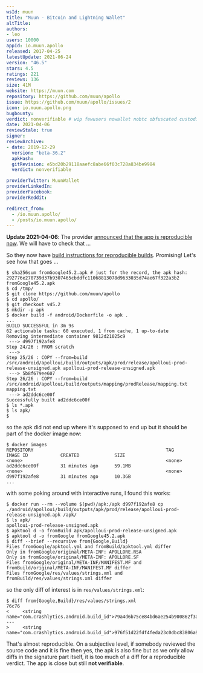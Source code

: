 ```yaml
---
wsId: muun
title: "Muun - Bitcoin and Lightning Wallet"
altTitle: 
authors:
- leo
users: 10000
appId: io.muun.apollo
released: 2017-04-25
latestUpdate: 2021-06-24
version: "46.5"
stars: 4.5
ratings: 221
reviews: 136
size: 41M
website: https://muun.com
repository: https://github.com/muun/apollo
issue: https://github.com/muun/apollo/issues/2
icon: io.muun.apollo.png
bugbounty: 
verdict: nonverifiable # wip fewusers nowallet nobtc obfuscated custodial nosource nonverifiable reproducible bounty defunct
date: 2021-04-06
reviewStale: true
signer: 
reviewArchive:
- date: 2019-12-29
  version: "beta-36.2"
  apkHash: 
  gitRevision: e5bd20b29118aaefc8abe66f03c728a834be9984
  verdict: nonverifiable

providerTwitter: MuunWallet
providerLinkedIn: 
providerFacebook: 
providerReddit: 

redirect_from:
  - /io.muun.apollo/
  - /posts/io.muun.apollo/
---
```



**Update 2021-04-06**: The provider
[announced that the app is reproducible now](https://twitter.com/MuunWallet/status/1379490681165602823).
We will have to check that ...

So they now have
[build instructions for reproducible builds](https://github.com/muun/apollo/blob/master/BUILD.md#build-reproducibly).
Promising! Let's see how that goes ...

```
$ sha256sum fromGoogle45.2.apk # just for the record, the apk hash:
292776e270739d37b9307465cbddfc11068813078d9633035d74ae67f322a3b2  fromGoogle45.2.apk
$ cd /tmp/
$ git clone https://github.com/muun/apollo
$ cd apollo/
$ git checkout v45.2
$ mkdir -p apk
$ docker build -f android/Dockerfile -o apk .
...
BUILD SUCCESSFUL in 3m 9s
62 actionable tasks: 60 executed, 1 from cache, 1 up-to-date
Removing intermediate container 9812d21025c9
 ---> d997f192afe8
Step 24/26 : FROM scratch
 ---> 
Step 25/26 : COPY --from=build /src/android/apolloui/build/outputs/apk/prod/release/apolloui-prod-release-unsigned.apk apolloui-prod-release-unsigned.apk
 ---> 5b8f679ee607
Step 26/26 : COPY --from=build /src/android/apolloui/build/outputs/mapping/prodRelease/mapping.txt mapping.txt
 ---> ad2ddc6ce00f
Successfully built ad2ddc6ce00f
$ ls *.apk
$ ls apk/
$
```

so the apk did not end up where it's supposed to end up but it should be part of
the docker image now:

```
$ docker images
REPOSITORY                                                 TAG                    IMAGE ID            CREATED             SIZE
<none>                                                     <none>                 ad2ddc6ce00f        31 minutes ago      59.1MB
<none>                                                     <none>                 d997f192afe8        31 minutes ago      10.3GB
...
```

with some poking around with interactive runs, I found this works:

```
$ docker run --rm --volume $(pwd)/apk:/apk d997f192afe8 cp ./android/apolloui/build/outputs/apk/prod/release/apolloui-prod-release-unsigned.apk /apk/
$ ls apk/
apolloui-prod-release-unsigned.apk
$ apktool d -o fromBuild apk/apolloui-prod-release-unsigned.apk 
$ apktool d -o fromGoogle fromGoogle45.2.apk 
$ diff --brief --recursive from{Google,Build}
Files fromGoogle/apktool.yml and fromBuild/apktool.yml differ
Only in fromGoogle/original/META-INF: APOLLORE.RSA
Only in fromGoogle/original/META-INF: APOLLORE.SF
Files fromGoogle/original/META-INF/MANIFEST.MF and fromBuild/original/META-INF/MANIFEST.MF differ
Files fromGoogle/res/values/strings.xml and fromBuild/res/values/strings.xml differ
```

so the only diff of interest is in `res/values/strings.xml`:

```
$ diff from{Google,Build}/res/values/strings.xml
76c76
<     <string name="com.crashlytics.android.build_id">79a4d6b75ce84bd6ae254b900862f3a4</string>
---
>     <string name="com.crashlytics.android.build_id">976f51d22fdf4feda23c0dbc83806a9f</string>
```

That's almost reproducible. On a subjective level, if somebody reviewed the
source code and it is fine then yes, the apk is also fine but as we only allow
diffs in the signature part itself, it is too much of a diff for a reproducible
verdict. The app is close but still **not verifiable**.
